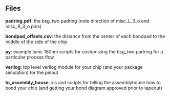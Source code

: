 

Files
-----

**padring.pdf**:         the bsg_two padring (note direction of misc_L_3_o and misc_R_3_o pins)

**bondpad_offsets.csv**: the distance from the center of each bondpad to the middle of the side of the chip

**py**:                  example tsmc 180nm scripts for customizing the bsg_two padring for a particular process flow

**verilog**:             top level verilog module for your chip (and your package simulation) for the pinout

**to_assembly_house**:   xls and scripts for telling the assemblyhouse how to bond your chip 
                     (and getting your bond diagram approved prior to tapeout)
